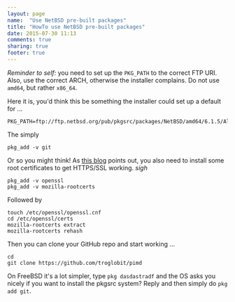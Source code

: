 ```yaml
---
layout: page
name:  "Use NetBSD pre-built packages"
title: "HowTo use NetBSD pre-built packages"
date: 2015-07-30 11:13
comments: true
sharing: true
footer: true
---
```


*Reminder to self:* you need to set up the `PKG_PATH` to the correct FTP
URI.  Also, use the correct ARCH, otherwise the installer complains.  Do
not use `amd64`, but rather `x86_64`.

Here it is, you'd think this be something the installer could set up a
default for ...

	PKG_PATH=ftp://ftp.netbsd.org/pub/pkgsrc/packages/NetBSD/amd64/6.1.5/All/

The simply

	pkg_add -v git

Or so you might think!  As [this blog][1] points out, you also need to
install some root certificates to get HTTPS/SSL working. *sigh*

	pkg_add -v openssl
	pkg_add -v mozilla-rootcerts

Followed by

	touch /etc/openssl/openssl.cnf
	cd /etc/openssl/certs
    mozilla-rootcerts extract
    mozilla-rootcerts rehash

Then you can clone your GitHub repo and start working ...

	cd
	git clone https://github.com/troglobit/pimd

On FreeBSD it's a lot simpler, type `pkg dasdastradf` and the OS asks
you nicely if you want to install the pkgsrc system?   Reply and then
simply do `pkg add git`.

[1]: http://www.cambus.net/installing-ca-certificates-on-netbsd/
